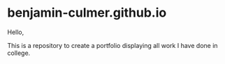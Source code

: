 # benjamin-culmer.github.io

Hello,

This is a repository to create a portfolio displaying all work I have done in college. 
